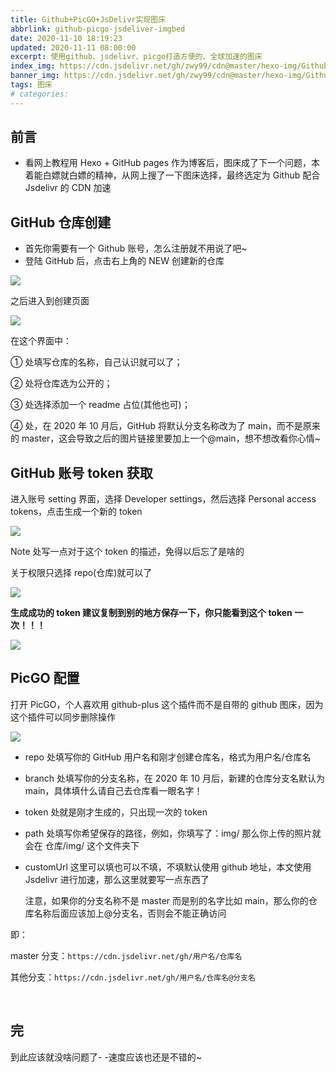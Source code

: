 ```yaml
---
title: Github+PicGO+JsDelivr实现图床
abbrlink: github-picgo-jsdeliver-imgbed
date: 2020-11-10 18:19:23
updated: 2020-11-11 08:00:00
excerpt: 使用github、jsdelivr、picgo打造方便的、全球加速的图床
index_img: https://cdn.jsdelivr.net/gh/zwy99/cdn@master/hexo-img/Github-PicGo-JsDelivr实现图床-2020-12-21-11-09-17.webp
banner_img: https://cdn.jsdelivr.net/gh/zwy99/cdn@master/hexo-img/Github-PicGo-JsDelivr实现图床-2020-12-21-11-09-17.webp
tags: 图床
# categories:
---
```


## 前言

- 看网上教程用 Hexo + GitHub pages 作为博客后，图床成了下一个问题，本着能白嫖就白嫖的精神，从网上搜了一下图床选择，最终选定为 Github 配合 Jsdelivr 的 CDN 加速

## GitHub 仓库创建

- 首先你需要有一个 Github 账号，怎么注册就不用说了吧~
- 登陆 GitHub 后，点击右上角的 NEW 创建新的仓库

![](https://cdn.jsdelivr.net/gh/zwy99/cdn@master/hexo-img/Github-PicGo-JsDelivr实现图床-2020-12-21-11-38-57.webp)

之后进入到创建页面

![](https://cdn.jsdelivr.net/gh/zwy99/cdn@master/hexo-img/Github-PicGo-JsDelivr实现图床-2020-12-21-11-39-14.webp)

在这个界面中：

① 处填写仓库的名称，自己认识就可以了；

② 处将仓库选为公开的；

③ 处选择添加一个 readme 占位(其他也可)；

④ 处，在 2020 年 10 月后，GitHub 将默认分支名称改为了 main，而不是原来的 master，这会导致之后的图片链接里要加上一个@main，想不想改看你心情~

## GitHub 账号 token 获取

进入账号 setting 界面，选择 Developer settings，然后选择 Personal access tokens，点击生成一个新的 token

![](https://cdn.jsdelivr.net/gh/zwy99/cdn@master/hexo-img/Github-PicGo-JsDelivr实现图床-2020-12-21-11-39-27.webp)

Note 处写一点对于这个 token 的描述，免得以后忘了是啥的

关于权限只选择 repo(仓库)就可以了

![](https://cdn.jsdelivr.net/gh/zwy99/cdn@master/hexo-img/Github-PicGo-JsDelivr实现图床-2020-12-21-11-39-46.webp)

**生成成功的 token 建议复制到别的地方保存一下，你只能看到这个 token 一次！！！**

![](https://cdn.jsdelivr.net/gh/zwy99/cdn@master/hexo-img/Github-PicGo-JsDelivr实现图床-2020-12-21-11-40-04.webp)

## PicGO 配置

打开 PicGO，个人喜欢用 github-plus 这个插件而不是自带的 github 图床，因为这个插件可以同步删除操作

![](https://cdn.jsdelivr.net/gh/zwy99/cdn@master/hexo-img/Github-PicGo-JsDelivr实现图床-2020-12-21-11-40-19.webp)

- repo 处填写你的 GitHub 用户名和刚才创建仓库名，格式为用户名/仓库名

- branch 处填写你的分支名称，在 2020 年 10 月后，新建的仓库分支名默认为 main，具体填什么请自己去仓库看一眼名字！

- token 处就是刚才生成的，只出现一次的 token

- path 处填写你希望保存的路径，例如，你填写了：img/ 那么你上传的照片就会在 仓库/img/ 这个文件夹下

- customUrl 这里可以填也可以不填，不填默认使用 github 地址，本文使用 Jsdelivr 进行加速，那么这里就要写一点东西了

  注意，如果你的分支名称不是 master 而是别的名字比如 main，那么你的仓库名称后面应该加上@分支名，否则会不能正确访问

即：

master 分支：`https://cdn.jsdelivr.net/gh/用户名/仓库名`

其他分支：`https://cdn.jsdelivr.net/gh/用户名/仓库名@分支名`

​

## 完

到此应该就没啥问题了- -速度应该也还是不错的~
